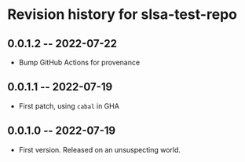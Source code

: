 # Revision history for slsa-test-repo

## 0.0.1.2 -- 2022-07-22

* Bump GitHub Actions for provenance

## 0.0.1.1 -- 2022-07-19

* First patch, using `cabal` in GHA

## 0.0.1.0 -- 2022-07-19

* First version. Released on an unsuspecting world.
